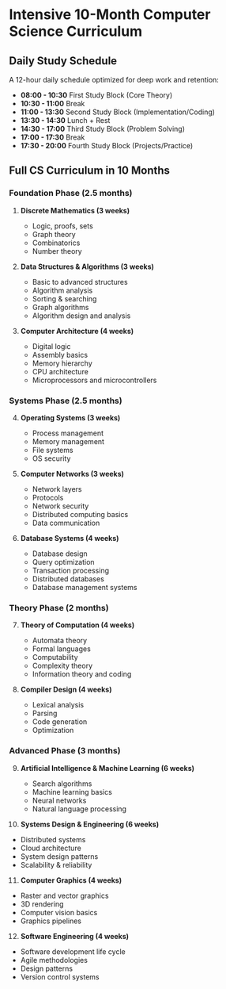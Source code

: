 # Intensive 10-Month Computer Science Curriculum

## **Daily Study Schedule**

A 12-hour daily schedule optimized for deep work and retention:

- **08:00 - 10:30** First Study Block (Core Theory)
- **10:30 - 11:00** Break
- **11:00 - 13:30** Second Study Block (Implementation/Coding)
- **13:30 - 14:30** Lunch + Rest
- **14:30 - 17:00** Third Study Block (Problem Solving)
- **17:00 - 17:30** Break
- **17:30 - 20:00** Fourth Study Block (Projects/Practice)

## **Full CS Curriculum in 10 Months**

### **Foundation Phase (2.5 months)**

1. **Discrete Mathematics (3 weeks)**
   - Logic, proofs, sets
   - Graph theory
   - Combinatorics
   - Number theory

2. **Data Structures & Algorithms (3 weeks)**
   - Basic to advanced structures
   - Algorithm analysis
   - Sorting & searching
   - Graph algorithms
   - Algorithm design and analysis

3. **Computer Architecture (4 weeks)**
   - Digital logic
   - Assembly basics
   - Memory hierarchy
   - CPU architecture
   - Microprocessors and microcontrollers

### **Systems Phase (2.5 months)**

4. **Operating Systems (3 weeks)**
   - Process management
   - Memory management
   - File systems
   - OS security

5. **Computer Networks (3 weeks)**
   - Network layers
   - Protocols
   - Network security
   - Distributed computing basics
   - Data communication

6. **Database Systems (4 weeks)**
   - Database design
   - Query optimization
   - Transaction processing
   - Distributed databases
   - Database management systems

### **Theory Phase (2 months)**

7. **Theory of Computation (4 weeks)**
   - Automata theory
   - Formal languages
   - Computability
   - Complexity theory
   - Information theory and coding

8. **Compiler Design (4 weeks)**
   - Lexical analysis
   - Parsing
   - Code generation
   - Optimization

### **Advanced Phase (3 months)**

9. **Artificial Intelligence & Machine Learning (6 weeks)**
   - Search algorithms
   - Machine learning basics
   - Neural networks
   - Natural language processing

10. **Systems Design & Engineering (6 weeks)**
   - Distributed systems
   - Cloud architecture
   - System design patterns
   - Scalability & reliability

11. **Computer Graphics (4 weeks)**
   - Raster and vector graphics
   - 3D rendering
   - Computer vision basics
   - Graphics pipelines

12. **Software Engineering (4 weeks)**
   - Software development life cycle
   - Agile methodologies
   - Design patterns
   - Version control systems


